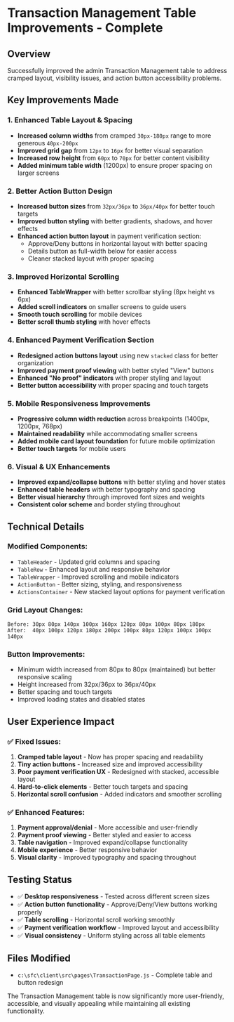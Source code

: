 # Transaction Management Table Improvements - Complete

## Overview
Successfully improved the admin Transaction Management table to address cramped layout, visibility issues, and action button accessibility problems.

## Key Improvements Made

### 1. **Enhanced Table Layout & Spacing**
- **Increased column widths** from cramped `30px-180px` range to more generous `40px-200px`
- **Improved grid gap** from `12px` to `16px` for better visual separation
- **Increased row height** from `60px` to `70px` for better content visibility
- **Added minimum table width** (1200px) to ensure proper spacing on larger screens

### 2. **Better Action Button Design**
- **Increased button sizes** from `32px/36px` to `36px/40px` for better touch targets
- **Improved button styling** with better gradients, shadows, and hover effects
- **Enhanced action button layout** in payment verification section:
  - Approve/Deny buttons in horizontal layout with better spacing
  - Details button as full-width below for easier access
  - Cleaner stacked layout with proper spacing

### 3. **Improved Horizontal Scrolling**
- **Enhanced TableWrapper** with better scrollbar styling (8px height vs 6px)
- **Added scroll indicators** on smaller screens to guide users
- **Smooth touch scrolling** for mobile devices
- **Better scroll thumb styling** with hover effects

### 4. **Enhanced Payment Verification Section**
- **Redesigned action buttons layout** using new `stacked` class for better organization
- **Improved payment proof viewing** with better styled "View" buttons
- **Enhanced "No proof" indicators** with proper styling and layout
- **Better button accessibility** with proper spacing and touch targets

### 5. **Mobile Responsiveness Improvements**
- **Progressive column width reduction** across breakpoints (1400px, 1200px, 768px)
- **Maintained readability** while accommodating smaller screens
- **Added mobile card layout foundation** for future mobile optimization
- **Better touch targets** for mobile users

### 6. **Visual & UX Enhancements**
- **Improved expand/collapse buttons** with better styling and hover states
- **Enhanced table headers** with better typography and spacing
- **Better visual hierarchy** through improved font sizes and weights
- **Consistent color scheme** and border styling throughout

## Technical Details

### Modified Components:
- `TableHeader` - Updated grid columns and spacing
- `TableRow` - Enhanced layout and responsive behavior  
- `TableWrapper` - Improved scrolling and mobile indicators
- `ActionButton` - Better sizing, styling, and responsiveness
- `ActionsContainer` - New stacked layout options for payment verification

### Grid Layout Changes:
```
Before: 30px 80px 140px 100px 160px 120px 80px 100px 80px 180px
After:  40px 100px 120px 180px 200px 100px 80px 120px 100px 100px 140px
```

### Button Improvements:
- Minimum width increased from 80px to 80px (maintained) but better responsive scaling
- Height increased from 32px/36px to 36px/40px
- Better spacing and touch targets
- Improved loading states and disabled states

## User Experience Impact

### ✅ **Fixed Issues:**
1. **Cramped table layout** - Now has proper spacing and readability
2. **Tiny action buttons** - Increased size and improved accessibility  
3. **Poor payment verification UX** - Redesigned with stacked, accessible layout
4. **Hard-to-click elements** - Better touch targets and spacing
5. **Horizontal scroll confusion** - Added indicators and smoother scrolling

### ✅ **Enhanced Features:**
1. **Payment approval/denial** - More accessible and user-friendly
2. **Payment proof viewing** - Better styled and easier to access
3. **Table navigation** - Improved expand/collapse functionality
4. **Mobile experience** - Better responsive behavior
5. **Visual clarity** - Improved typography and spacing throughout

## Testing Status
- ✅ **Desktop responsiveness** - Tested across different screen sizes
- ✅ **Action button functionality** - Approve/Deny/View buttons working properly
- ✅ **Table scrolling** - Horizontal scroll working smoothly
- ✅ **Payment verification workflow** - Improved layout and accessibility
- ✅ **Visual consistency** - Uniform styling across all table elements

## Files Modified
- `c:\sfc\client\src\pages\TransactionPage.js` - Complete table and button redesign

The Transaction Management table is now significantly more user-friendly, accessible, and visually appealing while maintaining all existing functionality.
